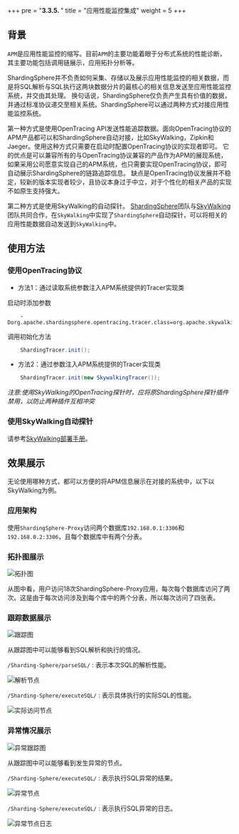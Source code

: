 +++
pre = "<b>3.3.5. </b>"
title = "应用性能监控集成"
weight = 5
+++

## 背景

`APM`是应用性能监控的缩写。目前`APM`的主要功能着眼于分布式系统的性能诊断，其主要功能包括调用链展示，应用拓扑分析等。

ShardingSphere并不负责如何采集、存储以及展示应用性能监控的相关数据，而是将SQL解析与SQL执行这两块数据分片的最核心的相关信息发送至应用性能监控系统，并交由其处理。
换句话说，ShardingSphere仅负责产生具有价值的数据，并通过标准协议递交至相关系统。ShardingSphere可以通过两种方式对接应用性能监控系统。

第一种方式是使用OpenTracing API发送性能追踪数据。面向OpenTracing协议的APM产品都可以和ShardingSphere自动对接，比如SkyWalking，Zipkin和Jaeger。使用这种方式只需要在启动时配置OpenTracing协议的实现者即可。
它的优点是可以兼容所有的与OpenTracing协议兼容的产品作为APM的展现系统，如果采用公司愿意实现自己的APM系统，也只需要实现OpenTracing协议，即可自动展示ShardingSphere的链路追踪信息。
缺点是OpenTracing协议发展并不稳定，较新的版本实现者较少，且协议本身过于中立，对于个性化的相关产品的实现不如原生支持强大。

第二种方式是使用SkyWalking的自动探针。
[ShardingSphere](https://shardingsphere.apache.org)团队与[SkyWalking](https://skywalking.apache.org)团队共同合作，在`SkyWalking`中实现了`ShardingSphere`自动探针，可以将相关的应用性能数据自动发送到`SkyWalking`中。

## 使用方法

### 使用OpenTracing协议

* 方法1：通过读取系统参数注入APM系统提供的Tracer实现类

启动时添加参数

```
    -Dorg.apache.shardingsphere.opentracing.tracer.class=org.apache.skywalking.apm.toolkit.opentracing.SkywalkingTracer
```

调用初始化方法

```java
    ShardingTracer.init();
```

* 方法2：通过参数注入APM系统提供的Tracer实现类

```java
    ShardingTracer.init(new SkywalkingTracer());
```

*注意:使用SkyWalking的OpenTracing探针时，应将原ShardingSphere探针插件禁用，以防止两种插件互相冲突*

### 使用SkyWalking自动探针

请参考[SkyWalking部署手册](https://github.com/apache/skywalking/blob/5.x/docs/cn/Quick-start-CN.md)。

## 效果展示

无论使用哪种方式，都可以方便的将APM信息展示在对接的系统中，以下以SkyWalking为例。

### 应用架构

使用`ShardingSphere-Proxy`访问两个数据库`192.168.0.1:3306`和`192.168.0.2:3306`，且每个数据库中有两个分表。

### 拓扑图展示

![拓扑图](https://shardingsphere.apache.org/document/current/img/apm/5x_topology.png)

从图中看，用户访问18次ShardingSphere-Proxy应用，每次每个数据库访问了两次。这是由于每次访问涉及到每个库中的两个分表，所以每次访问了四张表。

### 跟踪数据展示

![跟踪图](https://shardingsphere.apache.org/document/current/img/apm/5x_trace.png)

从跟踪图中可以能够看到SQL解析和执行的情况。

`/Sharding-Sphere/parseSQL/` : 表示本次SQL的解析性能。

![解析节点](https://shardingsphere.apache.org/document/current/img/apm/5x_parse.png)

`/Sharding-Sphere/executeSQL/` : 表示具体执行的实际SQL的性能。

![实际访问节点](https://shardingsphere.apache.org/document/current/img/apm/5x_executeSQL.png)

### 异常情况展示

![异常跟踪图](https://shardingsphere.apache.org/document/current/img/apm/5x_trace_err.png)

从跟踪图中可以能够看到发生异常的节点。

`/Sharding-Sphere/executeSQL/` : 表示执行SQL异常的结果。

![异常节点](https://shardingsphere.apache.org/document/current/img/apm/5x_executeSQL_Tags_err.png)

`/Sharding-Sphere/executeSQL/` : 表示执行SQL异常的日志。

![异常节点日志](https://shardingsphere.apache.org/document/current/img/apm/5x_executeSQL_Logs_err.png)
